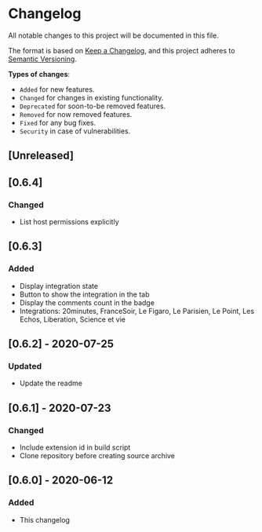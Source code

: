 # Changelog

All notable changes to this project will be documented in this file.

The format is based on [Keep a Changelog](https://keepachangelog.com/en/1.0.0/),
and this project adheres to [Semantic Versioning](https://semver.org/spec/v2.0.0.html).

**Types of changes**:

- `Added` for new features.
- `Changed` for changes in existing functionality.
- `Deprecated` for soon-to-be removed features.
- `Removed` for now removed features.
- `Fixed` for any bug fixes.
- `Security` in case of vulnerabilities.

## [Unreleased]



## [0.6.4]

### Changed

- List host permissions explicitly

## [0.6.3]

### Added

- Display integration state
- Button to show the integration in the tab
- Display the comments count in the badge
- Integrations: 20minutes, FranceSoir, Le Figaro, Le Parisien, Le Point, Les Echos, Liberation, Science et vie

## [0.6.2] - 2020-07-25

### Updated

- Update the readme

## [0.6.1] - 2020-07-23

### Changed

- Include extension id in build script
- Clone repository before creating source archive

## [0.6.0] - 2020-06-12

### Added

- This changelog
